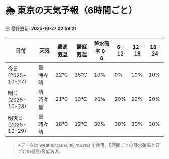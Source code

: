 # 🌦️ 東京の天気予報（6時間ごと）

🕒 最終更新: **2025-10-27 02:59:21**

| 日付 | 天気 | 最高気温 | 最低気温 | 降水確率 0-6 | 6-12 | 12-18 | 18-24 |
|------|------|----------|----------|------------|------|------|------|
| 今日 (2025-10-27) | 曇時々晴 | 22℃ | 15℃ | 10% | 0% | 10% | 10% |
| 明日 (2025-10-28) | 晴時々曇 | 21℃ | 13℃ | 20% | 20% | 20% | 20% |
| 明後日 (2025-10-29) | 曇時々晴 | 18℃ | 12℃ | 30% | 30% | 30% | 30% |

> ※データは weather.tsukumijima.net を使用。6時間ごとの降水確率と日ごとの最高/最低気温。